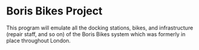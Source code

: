 # Boris Bikes Project

This program will emulate all the docking stations, bikes, and infrastructure (repair staff, and so on) of the Boris Bikes system which was formerly in place throughout London.

